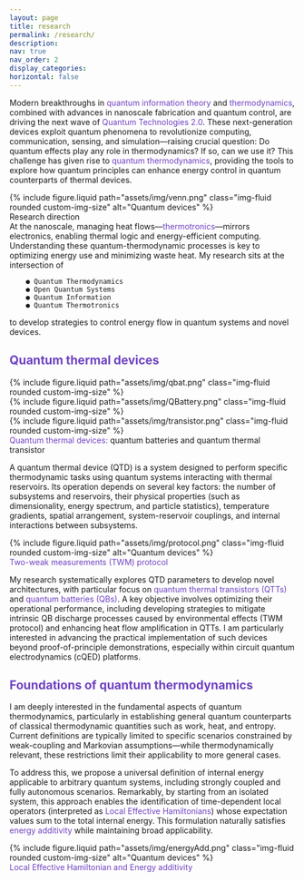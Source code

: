 ```yaml
---
layout: page
title: research
permalink: /research/
description:
nav: true
nav_order: 2
display_categories:
horizontal: false
---
```




<div class="row">
    <!-- Text column (left) -->
    <div class="col-sm-7">
        <div class="text-justify">
            <p>Modern breakthroughs in <span style="color: #6f42c1;">quantum information theory</span> and <span style="color: #6f42c1;">thermodynamics</span>, combined with advances in nanoscale fabrication and quantum control, are driving the next wave of <span style="color: #6f42c1;">Quantum Technologies 2.0</span>. These next-generation devices exploit quantum phenomena to revolutionize computing, communication, sensing, and simulation—raising crucial question: Do quantum effects play any role in thermodynamics? If so, can we use it?
        This challenge has given rise to <span style="color: #6f42c1;">quantum thermodynamics</span>, providing the tools to explore how quantum principles can enhance energy control in quantum counterparts of thermal devices.
            </p>
         </div>
    </div>
        <!-- Image column (right) -->
    <div class="col-sm-5">
        {% include figure.liquid 
           path="assets/img/venn.png" 
           class="img-fluid rounded custom-img-size" 
           alt="Quantum devices" %}
        <div class="caption">Research direction</div>
    </div>
</div>
At the nanoscale, managing heat flows—<span style="color: #6f42c1;">thermotronics</span>—mirrors electronics, enabling thermal logic and energy-efficient computing. Understanding these quantum-thermodynamic processes is key to optimizing energy use and minimizing waste heat.
My research sits at the intersection of

        ● Quantum Thermodynamics
        ● Open Quantum Systems
        ● Quantum Information
        ● Quantum Thermotronics
    
to develop strategies to control energy flow in quantum systems and novel devices.


<h2><span style="color: #6f42c1;">Quantum thermal devices</span></h2>



<div class="row justify-content-sm-center">
    <div class="col-sm mt-3 mt-md-0">
        {% include figure.liquid path="assets/img/qbat.png" class="img-fluid rounded custom-img-size" %}
    </div>
    <div class="col-sm mt-3 mt-md-0">
        {% include figure.liquid path="assets/img/QBattery.png" class="img-fluid rounded custom-img-size" %}
    </div>
    <div class="col-sm mt-3 mt-md-0">
        {% include figure.liquid path="assets/img/transistor.png" class="img-fluid rounded custom-img-size" %}
    </div>
</div>
<div class="caption">
    <span style="color: #6f42c1;">Quantum thermal devices:</span> quantum batteries and quantum thermal transistor
</div>



<div class="text-justify">
  <p>A quantum thermal device (QTD) is a system designed to perform specific thermodynamic tasks using quantum systems interacting with thermal reservoirs. Its operation depends on several key factors: the number of subsystems and reservoirs, their physical properties (such as dimensionality, energy spectrum, and particle statistics), temperature gradients, spatial arrangement, system-reservoir couplings, and internal interactions between subsystems.</p>
</div>

<div class="row">
    <!-- Image column (left) -->
    <div class="col-sm-3">
        {% include figure.liquid 
           path="assets/img/protocol.png" 
           class="img-fluid rounded custom-img-size" 
           alt="Quantum devices" %}
        <div class="caption"><span style="color: #6f42c1;">Two-weak measurements (TWM) protocol</span></div>
    </div>
    <!-- Text column (right) -->
    <div class="col-sm-9">
        <div class="text-justify">
            <p>My research systematically explores QTD parameters to develop novel architectures, with particular focus on <span style="color: #6f42c1;">quantum thermal transistors (QTTs)</span> and <span style="color: #6f42c1;">quantum batteries (QBs)</span>. A key objective involves optimizing their operational performance, including developing strategies to mitigate intrinsic QB discharge processes caused by environmental effects (TWM protocol) and enhancing heat flow amplification in QTTs. I am particularly interested in advancing the practical implementation of such devices beyond proof-of-principle demonstrations, especially within circuit quantum electrodynamics (cQED) platforms.</p>
        </div>
    </div>
</div>







<h2><span style="color: #6f42c1;">Foundations of quantum thermodynamics</span></h2>



<div class="row">
    <!-- Text column (left) -->
    <div class="col-sm-6">
        <div class="text-justify">
            <p>I am deeply interested in the fundamental aspects of quantum thermodynamics, particularly in establishing general quantum counterparts of classical thermodynamic quantities such as work, heat, and entropy. Current definitions are typically limited to specific scenarios constrained by weak-coupling and Markovian assumptions—while thermodynamically relevant, these restrictions limit their applicability to more general cases.</p>
            <p>To address this, we propose a universal definition of internal energy applicable to arbitrary quantum systems, including strongly coupled and fully autonomous scenarios. Remarkably, by starting from an isolated system, this approach enables the identification of time-dependent local operators (interpreted as <span style="color: #6f42c1;">Local Effective Hamiltonians</span>) whose expectation values sum to the total internal energy. This formulation naturally satisfies <span style="color: #6f42c1;">energy additivity</span> while maintaining broad applicability.</p>
         </div>
    </div>
        <!-- Image column (right) -->
    <div class="col-sm-4">
        {% include figure.liquid 
           path="assets/img/energyAdd.png" 
           class="img-fluid rounded custom-img-size" 
           alt="Quantum devices" %}
        <div class="caption"><span style="color: #6f42c1;">Local Effective Hamiltonian and Energy additivity</span></div>
    </div>
</div>




